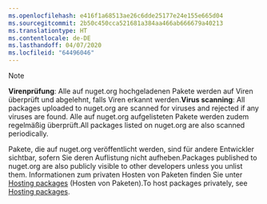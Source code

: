 ```yaml
---
ms.openlocfilehash: e416f1a68513ae26c6dde25177e24e155e665d04
ms.sourcegitcommit: 2b50c450cca521681a384aa466ab666679a40213
ms.translationtype: HT
ms.contentlocale: de-DE
ms.lasthandoff: 04/07/2020
ms.locfileid: "64496046"
---
```

> [!Note]
> <span data-ttu-id="bd11a-101">**Virenprüfung**: Alle auf nuget.org hochgeladenen Pakete werden auf Viren überprüft und abgelehnt, falls Viren erkannt werden.</span><span class="sxs-lookup"><span data-stu-id="bd11a-101">**Virus scanning**: All packages uploaded to nuget.org are scanned for viruses and rejected if any viruses are found.</span></span> <span data-ttu-id="bd11a-102">Alle auf nuget.org aufgelisteten Pakete werden zudem regelmäßig überprüft.</span><span class="sxs-lookup"><span data-stu-id="bd11a-102">All packages listed on nuget.org are also scanned periodically.</span></span>
>
> <span data-ttu-id="bd11a-103">Pakete, die auf nuget.org veröffentlicht werden, sind für andere Entwickler sichtbar, sofern Sie deren Auflistung nicht aufheben.</span><span class="sxs-lookup"><span data-stu-id="bd11a-103">Packages published to nuget.org are also publicly visible to other developers unless you unlist them.</span></span> <span data-ttu-id="bd11a-104">Informationen zum privaten Hosten von Paketen finden Sie unter [Hosting packages](../../hosting-packages/overview.md) (Hosten von Paketen).</span><span class="sxs-lookup"><span data-stu-id="bd11a-104">To host packages privately, see [Hosting packages](../../hosting-packages/overview.md).</span></span>